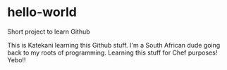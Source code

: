 # hello-world
Short project to learn Github

This is Katekani learning this Github stuff. I'm a South African dude going back to my roots of programming. Learning this stuff for Chef purposes! Yebo!!
